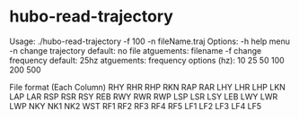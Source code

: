 hubo-read-trajectory
====================

Usage: ./hubo-read-trajectory -f 100 -n fileName.traj
	Options:
		-h   help menu
		-n   change trajectory
				default: no file
				atguements: filename
		-f   change frequency
			default: 25hz
			atguements: frequency
				options (hz):
					10
					25
					50
					100
					200
					500

File format (Each Column)
	RHY RHR RHP RKN RAP RAR LHY LHR LHP LKN LAP LAR RSP RSR RSY REB RWY RWR RWP LSP LSR LSY LEB LWY LWR LWP NKY NK1 NK2 WST RF1 RF2 RF3 RF4 RF5 LF1 LF2 LF3 LF4 LF5

